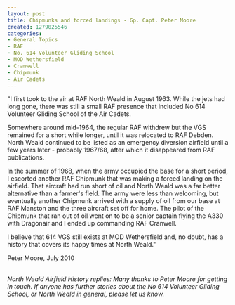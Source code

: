 ```yaml
---
layout: post
title: Chipmunks and forced landings - Gp. Capt. Peter Moore
created: 1279025546
categories:
- General Topics
- RAF
- No. 614 Volunteer Gliding School
- MOD Wethersfield
- Cranwell
- Chipmunk
- Air Cadets
---
```

"I first took to the air at RAF North Weald in August 1963.  While the jets had long gone, there was still a small RAF presence that included No 614 Volunteer Gliding School of the Air Cadets.

Somewhere around mid-1964, the regular RAF withdrew but the VGS remained for a short while longer, until it was relocated to RAF Debden. North Weald continued to be listed as an emergency diversion airfield until a few years later - probably 1967/68, after which it disappeared from RAF publications.

In the summer of 1968, when the army occupied the base for a short period, I escorted another RAF Chipmunk that was making a forced landing on the airfield.  That aircraft had run short of oil and North Weald was a far better alternative than a farmer's field.  The army were less than welcoming, but eventually another Chipmunk arrived with a supply of oil from our base at RAF Manston and the three aircraft set off for home.  The pilot of the Chipmunk that ran out of oil went on to be a senior captain flying the A330 with Dragonair and I ended up commanding RAF Cranwell.

I believe that 614 VGS still exists at MOD Wethersfield and, no doubt, has a history that covers its happy times at North Weald."

Peter Moore, July 2010<br/><br/>

<i>North Weald Airfield History replies:
Many thanks to Peter Moore for getting in touch.  If anyone has further stories about the No 614 Volunteer Gliding School, or North Weald in general, please let us know.</i>
